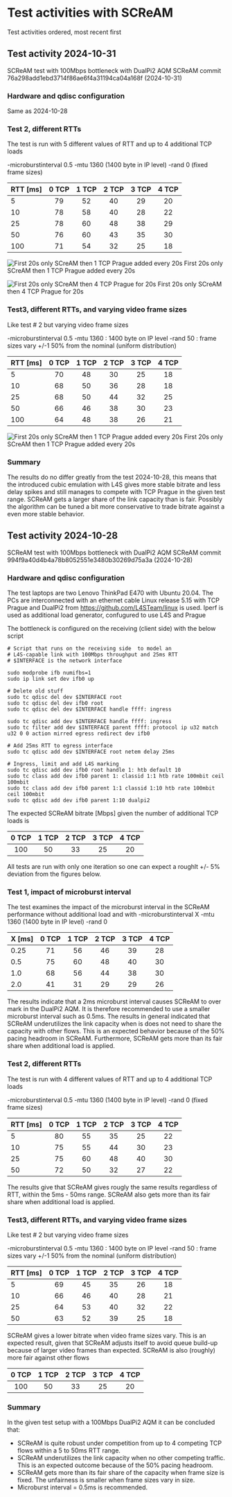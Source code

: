 # Test activities with SCReAM
Test activities ordered, most recent first

## Test activity 2024-10-31
SCReAM test with 100Mbps bottleneck with DualPi2 AQM
SCReAM commit 76a298add1ebd3714f86ae6f4a31194ca04a168f (2024-10-31)

### Hardware and qdisc configuration
Same as 2024-10-28

### Test 2, different RTTs
The test is run with 5 different values of RTT and up to 4 additional TCP loads

-microburstinterval 0.5
-mtu 1360 (1400 byte in IP level)
-rand 0 (fixed frame sizes)

| RTT [ms]  | 0 TCP | 1 TCP | 2 TCP | 3 TCP | 4 TCP |
| :- |:-:|:-:|:-:|:-:|:-:|
| 5 | 79 | 52 | 40 | 29 | 20 |
| 10 | 78 | 58 | 40 | 28 | 22 |
| 25 | 78 | 60 | 48 | 38 | 29 |
| 50 | 76 | 60 | 43 | 35 | 30 |
| 100 | 71 | 54 | 32 | 25 | 18 |

![First 20s only SCreAM then 1 TCP Prague added every 20s](https://github.com/EricssonResearch/scream/blob/master/images/L4S-100Mbps-25ms-0-4-TCP.png)
First 20s only SCreAM then 1 TCP Prague added every 20s

![First 20s only SCreAM then 4 TCP Prague for 20s](https://github.com/EricssonResearch/scream/blob/master/images/L4S-100Mbps-25ms-0-4-0-TCP.png)
First 20s only SCreAM then 4 TCP Prague for 20s


### Test3, different RTTs, and varying video frame sizes
Like test # 2 but varying video frame sizes

-microburstinterval 0.5
-mtu 1360 : 1400 byte on IP level
-rand 50 : frame sizes vary +/-1 50% from the nominal (uniform distribution)

| RTT [ms]  | 0 TCP | 1 TCP | 2 TCP | 3 TCP | 4 TCP |
| :- |:-:|:-:|:-:|:-:|:-:|
| 5 | 70 | 48 | 30 | 25 | 18 |
| 10 | 68 | 50 | 36 | 28 | 18 |
| 25 | 68 | 50 | 44 | 32 | 25 |
| 50 | 66 | 46 | 38 | 30 | 23 |
| 100 | 64 | 48 | 38 | 26 | 21 |

![First 20s only SCreAM then 1 TCP Prague added every 20s](https://github.com/EricssonResearch/scream/blob/master/images/L4S-100Mbps-25ms-r-50-0-4-TCP.png)
First 20s only SCreAM then 1 TCP Prague added every 20s


### Summary
The results do no differ greatly from the test 2024-10-28, this means that the introduced cubic emulation with L4S gives more stable bitrate and less delay spikes and still manages to compete with TCP Prague in the given test range.
SCReAM gets a larger share of the link capacity than is fair. Possibly the algorithm can be tuned a bit more conservative to trade bitrate against a even more stable behavior.


## Test activity 2024-10-28
SCReAM test with 100Mbps bottleneck with DualPi2 AQM
SCReAM commit 994f9a40d4b4a78b8052551e3480b30269d75a3a (2024-10-28)

### Hardware and qdisc configuration
The test laptops are two Lenovo ThinkPad E470 with Ubuntu 20.04. The PCs are interconnected with an ethernet cable
Linux release 5.15 with TCP Prague and DualPi2 from 
https://github.com/L4STeam/linux is used. Iperf is used as additional load generator, confugured to use L4S and Prague

The bottleneck is configured on the receiving (client side) with the below script

~~~
# Script that runs on the receiving side  to model an 
# L4S-capable link with 100Mbps throughput and 25ms RTT
# $INTERFACE is the network interface

sudo modprobe ifb numifbs=1
sudo ip link set dev ifb0 up

# Delete old stuff
sudo tc qdisc del dev $INTERFACE root
sudo tc qdisc del dev ifb0 root
sudo tc qdisc del dev $INTERFACE handle ffff: ingress

sudo tc qdisc add dev $INTERFACE handle ffff: ingress
sudo tc filter add dev $INTERFACE parent ffff: protocol ip u32 match u32 0 0 action mirred egress redirect dev ifb0

# Add 25ms RTT to egress interface
sudo tc qdisc add dev $INTERFACE root netem delay 25ms

# Ingress, limit and add L4S marking
sudo tc qdisc add dev ifb0 root handle 1: htb default 10
sudo tc class add dev ifb0 parent 1: classid 1:1 htb rate 100mbit ceil 100mbit
sudo tc class add dev ifb0 parent 1:1 classid 1:10 htb rate 100mbit ceil 100mbit
sudo tc qdisc add dev ifb0 parent 1:10 dualpi2
~~~


The expected SCReAM bitrate  [Mbps] given the number of additional TCP loads  is 

| 0 TCP | 1 TCP | 2 TCP | 3 TCP | 4 TCP |
|:-:|:-:|:-:|:-:|:-:|
| 100 | 50 | 33 | 25 | 20 |

All tests are run with only one iteration so one can expect a roughlt +/- 5% deviation from the figures below.

### Test 1, impact of microburst interval
The test examines the impact of the microburst interval in the SCReAM performance without additional load and with 
-microburstinterval X
-mtu 1360 (1400 byte in IP level)
-rand 0

| X [ms]  | 0 TCP | 1 TCP | 2 TCP | 3 TCP | 4 TCP |
| :- |:-:|:-:|:-:|:-:|:-:|
| 0.25 | 71 | 56 | 46 | 39 | 28 |
| 0.5 | 75 | 60 | 48 | 40 | 30 |
| 1.0 | 68 | 56 | 44 | 38 | 30 |
| 2.0 | 41 | 31 | 29 | 29 | 26 |

The results indicate that a 2ms microburst interval causes SCReAM to over mark in the DualPi2 AQM. It is therefore recommended to use a smaller microburst interval such as 0.5ms.
The results in general indicated that SCReAM underutilizes the link capacity when is does not need to share the capacity with other flows. This is an expected behavior because of the 50% pacing headroom in SCReAM. Furthermore, SCReAM gets more than its fair share when additional load is applied.

### Test 2, different RTTs
The test is run with 4 different values of RTT and up to 4 additional TCP loads

-microburstinterval 0.5
-mtu 1360 (1400 byte in IP level)
-rand 0 (fixed frame sizes)

| RTT [ms]  | 0 TCP | 1 TCP | 2 TCP | 3 TCP | 4 TCP |
| :- |:-:|:-:|:-:|:-:|:-:|
| 5 | 80 | 55 | 35 | 25 | 22 |
| 10 | 75 | 55 | 44 | 30 | 23 |
| 25 | 75 | 60 | 48 | 40 | 30 |
| 50 | 72 | 50 | 32 | 27 | 22 |

The results give that SCReAM gives rougly the same results regardless of RTT, within the 5ms - 50ms range. SCReAM also gets more than its fair share  when additional load is applied.

### Test3, different RTTs, and varying video frame sizes
Like test # 2 but varying video frame sizes

-microburstinterval 0.5
-mtu 1360 : 1400 byte on IP level
-rand 50 : frame sizes vary +/-1 50% from the nominal (uniform distribution)

| RTT [ms]  | 0 TCP | 1 TCP | 2 TCP | 3 TCP | 4 TCP |
| :- |:-:|:-:|:-:|:-:|:-:|
| 5 | 69 | 45 | 35 | 26 | 18 |
| 10 | 66 | 46 | 40 | 28 | 21 |
| 25 | 64 | 53 | 40 | 32 | 22 |
| 50 | 63 | 52 | 39 | 25 | 18 |

SCReAM gives a lower bitrate when video frame sizes vary. This is an expected result, given that SCReAM adjusts itself to avoid queue build-up because of larger video frames than expected. SCReAM is also (roughly) more fair against other flows

| 0 TCP | 1 TCP | 2 TCP | 3 TCP | 4 TCP |
|:-:|:-:|:-:|:-:|:-:|
| 100 | 50 | 33 | 25 | 20 |

### Summary
In the given test setup with a 100Mbps DualPi2 AQM it can be concluded that: 

+ SCReAM is quite robust under competition from up to 4 competing TCP flows within a 5 to 50ms RTT range.
+ SCReAM underutilizes the link capacity when no other competing traffic. This is an expected outcome because of the 50% pacing headroom.
+ SCReAM gets more than its fair share of the capacity when frame size is fixed. The unfairness is smaller when frame sizes vary in size.
+ Microburst interval = 0.5ms is recommended.


